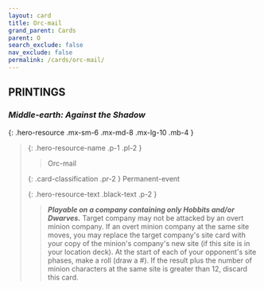 ```yaml
---
layout: card
title: Orc-mail
grand_parent: Cards
parent: O
search_exclude: false
nav_exclude: false
permalink: /cards/orc-mail/
---
```


## PRINTINGS


### _Middle-earth: Against the Shadow_

{: .hero-resource .mx-sm-6 .mx-md-8 .mx-lg-10 .mb-4 }
> {: .hero-resource-name .p-1 .pl-2 }
> > <div class="card-mp"></div>
> > <div class="card-name">Orc-mail</div>
>
> {: .card-classification .pr-2 }
> Permanent-event
>
> {: .hero-resource-text .black-text .p-2 }
> > ***Playable on a company containing only Hobbits and/or Dwarves.*** Target company may not be attacked by an overt minion company. If an overt minion company at the same site moves, you may replace the target company's site card with your copy of the minion's company's new site (if this site is in your location deck). At the start of each of your opponent's site phases, make a roll (draw a #). If the result plus the number of minion characters at the same site is greater than 12, discard this card. 
> 
